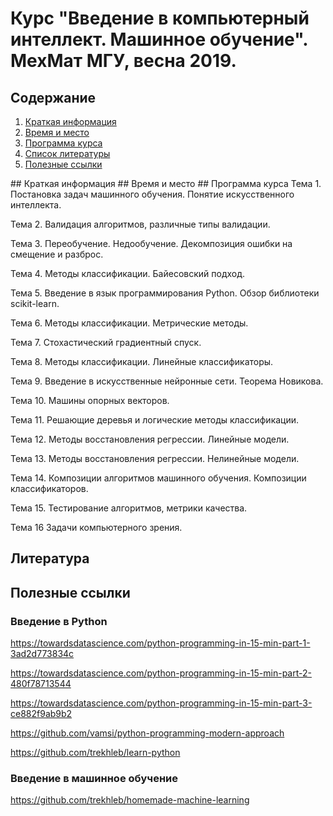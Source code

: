 # Курс "Введение в компьютерный интеллект. Машинное обучение". МехМат МГУ, весна 2019.

## Содержание
1. [Краткая информация](#info)
2. [Время и место](#ww)
3. [Программа курса](#program)
4. [Список литературы](#lit)
5. [Полезные ссылки](#links)
<a name="info" />
## Краткая информация 
<a name="ww" />
## Время и место 
<a name="program" />
## Программа курса 
Тема 1.
Постановка задач машинного обучения. Понятие искусственного интеллекта.

Тема 2.
Валидация алгоритмов, различные типы валидации.

Тема 3.
Переобучение. Недообучение. Декомпозиция ошибки на смещение и разброс.

Тема 4.
Методы классификации. Байесовский подход.

Тема 5.
Введение в язык программирования Python. Обзор библиотеки scikit-learn.

Тема 6.
Методы классификации. Метрические методы.

Тема 7.
Стохастический градиентный спуск.

Тема 8.
Методы классификации. Линейные классификаторы.

Тема 9.
Введение в искусственные нейронные сети. Теорема Новикова.

Тема 10.
Машины опорных векторов.

Тема 11.
Решающие деревья и логические методы классификации.

Тема 12.
Методы восстановления регрессии. Линейные модели.

Тема 13.
Методы восстановления регрессии. Нелинейные модели.

Тема 14.
Композиции алгоритмов машинного обучения. Композиции классификаторов.

Тема 15.
Тестирование алгоритмов, метрики качества.

Тема 16
Задачи компьютерного зрения.
## Литература <a name="lit" />
## Полезные ссылки <a name="links" />
### Введение в Python
https://towardsdatascience.com/python-programming-in-15-min-part-1-3ad2d773834c

https://towardsdatascience.com/python-programming-in-15-min-part-2-480f78713544

https://towardsdatascience.com/python-programming-in-15-min-part-3-ce882f9ab9b2

https://github.com/vamsi/python-programming-modern-approach

https://github.com/trekhleb/learn-python
### Введение в машинное обучение
https://github.com/trekhleb/homemade-machine-learning

